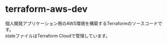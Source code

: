 # terraform-aws-dev

個人開発アプリケーション用のAWS環境を構築するTerraformのソースコードです。<br>
stateファイルはTerraform Cloudで管理しています。
